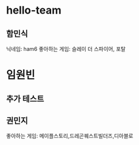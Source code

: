 # hello-team
## 함민식
닉네임: ham6
좋아하는 게임: 슬레이 더 스파이어, 포탈


 # 임원빈
 ## 추가 테스트
 
## 권민지
 좋아하는 게임: 메이플스토리,드레곤퀘스트빌더즈,디아블로